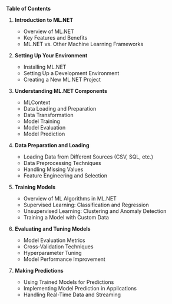 **Table of Contents**

1. **Introduction to ML.NET**
   - Overview of ML.NET
   - Key Features and Benefits
   - ML.NET vs. Other Machine Learning Frameworks

2. **Setting Up Your Environment**
   - Installing ML.NET
   - Setting Up a Development Environment
   - Creating a New ML.NET Project

3. **Understanding ML.NET Components**
   - MLContext
   - Data Loading and Preparation
   - Data Transformation
   - Model Training
   - Model Evaluation
   - Model Prediction

4. **Data Preparation and Loading**
   - Loading Data from Different Sources (CSV, SQL, etc.)
   - Data Preprocessing Techniques
   - Handling Missing Values
   - Feature Engineering and Selection

5. **Training Models**
   - Overview of ML Algorithms in ML.NET
   - Supervised Learning: Classification and Regression
   - Unsupervised Learning: Clustering and Anomaly Detection
   - Training a Model with Custom Data

6. **Evaluating and Tuning Models**
   - Model Evaluation Metrics
   - Cross-Validation Techniques
   - Hyperparameter Tuning
   - Model Performance Improvement

7. **Making Predictions**
   - Using Trained Models for Predictions
   - Implementing Model Prediction in Applications
   - Handling Real-Time Data and Streaming

